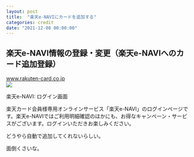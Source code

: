 ```yaml
---
layout: post
title:  "楽天e-NAVIにカードを追加する"
categories: credit
date: "2021-12-08 00:00:00"
---
```


## 楽天e-NAVI情報の登録・変更（楽天e-NAVIへのカード追加登録）

<div class="card">
  <a href="https://www.rakuten-card.co.jp/e-navi/members/settings/card-addition/index.xhtml?l-id=enavi_all_glonavi_addcard"></a>
  <div class="card__header">
    <a href="https://www.rakuten-card.co.jp/e-navi/members/settings/card-addition/index.xhtml?l-id=enavi_all_glonavi_addcard">www.rakuten-card.co.jp</a>
  </div>
  <div class="card__image">
    <img src="https://image.card.jp.rakuten-static.com/corp/pc/contents/logo_200x200.gif">
  </div>
  <div class="card__title">
    <p>楽天e-NAVI: ログイン画面</p>
  </div>
  <div class="card__description">
    <p>楽天カード会員様専用オンラインサービス「楽天e-NAVI」のログインページです。楽天e-NAVIではご利用明細確認のほかにも、お得なキャンペーン・サービスがございます。ログインいただきお楽しみください。</p>
  </div>
</div>

どうやら自動で追加してくれないらしい。

面倒くさいな。
